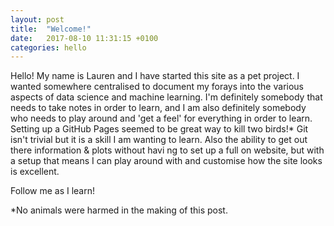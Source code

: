 ```yaml
---
layout: post
title:  "Welcome!"
date:   2017-08-10 11:31:15 +0100
categories: hello
---
```

Hello! My name is Lauren and I have started this site as a pet project. I wanted somewhere centralised to document my forays into the various aspects of data science and machine learning. I'm definitely somebody that needs to take notes in order to learn, and I am also definitely somebody who needs to play around and 'get a feel' for everything in order to learn. Setting up a GitHub Pages seemed to be great way to kill two birds!* Git isn't trivial but it is a skill I am wanting to learn. Also the ability to get out there information & plots without havi
ng to set up a full on website, but with a setup that means I can play around with and customise how the site looks is excellent.

Follow me as I learn!



*No animals were harmed in the making of this post.
